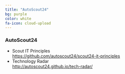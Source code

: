 ```yaml
---
title: "AutoScout24"
bg: purple
color: white
fa-icon: cloud-upload
---
```


### AutoScout24
* Scout IT Principles<br/><https://github.com/autoscout24/scout24-it-principles>
* Technology Radar<br/><http://autoscout24.github.io/tech-radar/>

